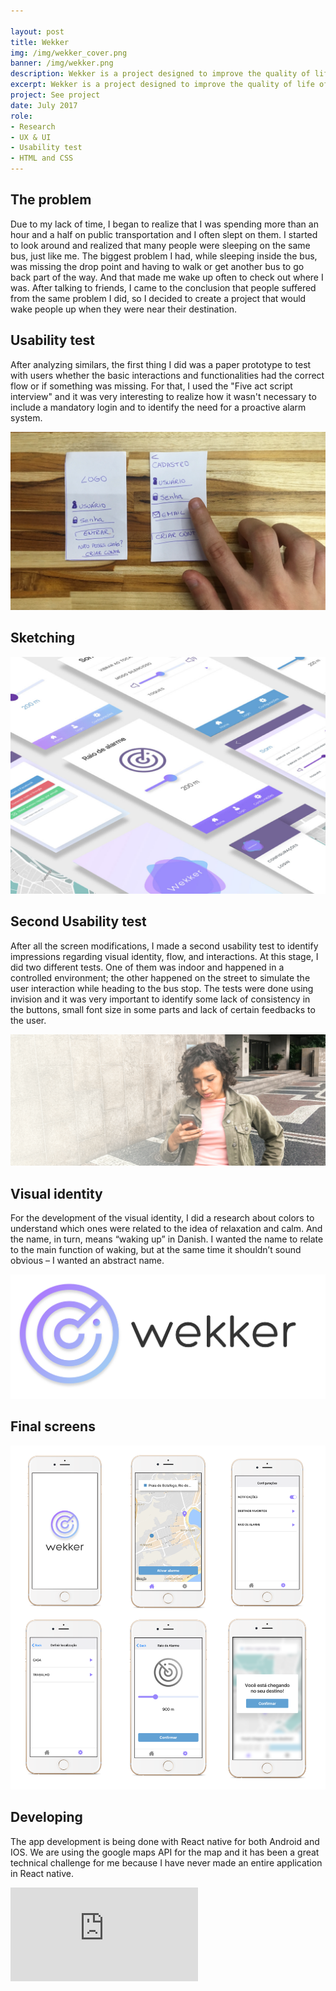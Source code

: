 ```yaml
---

layout: post
title: Wekker
img: /img/wekker_cover.png
banner: /img/wekker.png
description: Wekker is a project designed to improve the quality of life of people who sleep on public transportation through an intelligent and predictive alarm system.
excerpt: Wekker is a project designed to improve the quality of life of people who sleep on public transportation through an intelligent and predictive alarm system. I'm creating an app for IOS and Android using React Native with the help of the developer Gabriel Kozlowski. The project’s main function is to wake up users when they are near their departure point. Beyond that, the users can choose the distance after which they are going to be woken up and can define standard destinations. With these standard destinations, the app will be able to track the users. Then, in the moment when users go leave their initial points at a specific time, the app will be proactive and ask them if they  would like to activate the alarm. So users no longer need to worry about activating the alarm everyday.
project: See project
date: July 2017
role:
- Research
- UX & UI
- Usability test
- HTML and CSS
---
```


## The problem

Due to my lack of time, I began to realize that I was spending more than an hour and a half on public transportation and I often slept on them. I started to look around and realized that many people were sleeping on the same bus, just like me. The biggest problem I had, while sleeping inside the bus, was missing the drop point and having to walk or get another bus to go back part of the way. And that made me wake up often to check out where I was. After talking to friends, I came to the conclusion that people suffered from the same problem I did, so I decided to create a project that would wake people up when they were near their destination.

## Usability test

After analyzing similars, the first thing I did was a paper prototype to test with users whether the basic interactions and functionalities had the correct flow or if something was missing. For that, I used the "Five act script interview" and it was very interesting to realize how it wasn't necessary to include a mandatory login and to identify the need for a proactive alarm system.

![content](/img/test.png)

## Sketching

![content](/img/sketches.png)

## Second Usability test

After all the screen modifications, I made a second usability test to identify impressions regarding visual identity, flow, and interactions. At this stage, I did two different tests. One of them was indoor and happened in a controlled environment; the other  happened on the street to simulate the user interaction while heading to the bus stop. The tests were done using invision and it was very important to identify some lack of consistency in the buttons, small font size in some parts and lack of certain feedbacks to the user.

![content](/img/second_test.png)

## Visual identity

For the development of the visual identity, I did a research about colors to understand which ones were related to the idea of ​​relaxation and calm. And the name, in turn, means “waking up” in Danish. I wanted the name to relate to the main function of waking, but at the same time it shouldn’t sound obvious – I wanted an abstract name.

![content](/img/logo_project.png)

## Final screens

![content](/img/screens.png)

## Developing

The app development is being done with React native for both Android and IOS. We are using the google maps API for the map and it has been a great technical challenge for me because I have never made an entire application in React native.

<div class='embed-container'>
  <iframe src='https://player.vimeo.com/video/226650480?byline=0&portrait=0' frameborder='0' webkitAllowFullScreen mozallowfullscreen allowFullScreen></iframe>
</div>